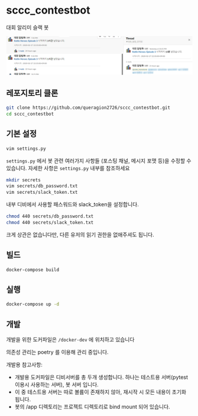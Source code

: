 # sccc_contestbot

대회 알리미 슬랙 봇

![Capture](img/Capture.jpg?raw=true)


## 레포지토리 클론

```sh
git clone https://github.com/queragion2726/sccc_contestbot.git
cd sccc_contestbot
```

## 기본 설정


```sh
vim settings.py
```

`settings.py` 에서 봇 관련 여러가지 사항들 (포스팅 채널, 메시지 포맷 등)을 수정할 수 있습니다.
자세한 사항은 `settings.py` 내부를 참조하세요

```sh
mkdir secrets
vim secrets/db_password.txt
vim secrets/slack_token.txt
```

내부 디비에서 사용할 패스워드와 slack_token을 설정합니다.

```sh
chmod 440 secrets/db_password.txt
chmod 440 secrets/slack_token.txt
```

크게 상관은 없습니다만, 다른 유저의 읽기 권한을 없애주셔도 됩니다.

## 빌드 

```sh
docker-compose build
```

## 실행 

```sh
docker-compose up -d
```

## 개발

개발을 위한 도커파일은 `/docker-dev` 에 위치하고 있습니다

의존성 관리는 poetry 를 이용해 관리 중입니다.

개발용 참고사항:

- 개발용 도커파일은 디비서버를 총 두개 생성합니다. 하나는 테스트용 서버(pytest 이용시 사용하는 서버), 봇 서버 입니다.
- 이 중 테스트용 서버는 따로 볼륨이 존재하지 않아, 재시작 시 모든 내용이 초기화 됩니다.
- 봇의 /app 디렉토리는 프로젝트 디렉토리로 bind mount 되어 있습니다.

